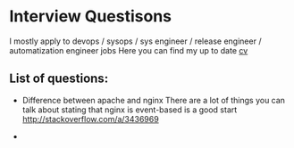 # Interview Questisons

I mostly apply to devops / sysops / sys engineer / release engineer / automatization engineer jobs
Here you can find my up to date [cv](https://docs.google.com/document/d/1L2Rh_oduCPS4CwVzUFeNnti9MCHpnKUa1OatkLU9Ni4/edit)

## List of questions:

- Difference between apache and nginx
There are a lot of things you can talk about stating that nginx is event-based is a good start
http://stackoverflow.com/a/3436969

-

